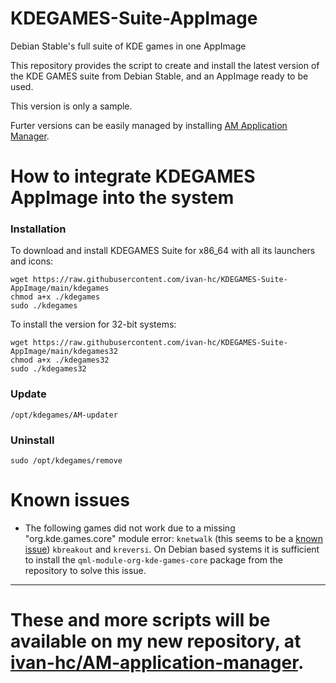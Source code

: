 # KDEGAMES-Suite-AppImage
Debian Stable's full suite of KDE games in one AppImage

This repository provides the script to create and install the latest version of the KDE GAMES suite from Debian Stable, and an AppImage ready to be used.

This version is only a sample.

Furter versions can be easily managed by installing [AM Application Manager](https://github.com/ivan-hc/AM-application-manager).
# How to integrate KDEGAMES AppImage into the system
### Installation
To download and install KDEGAMES Suite for x86_64 with all its launchers and icons:

    wget https://raw.githubusercontent.com/ivan-hc/KDEGAMES-Suite-AppImage/main/kdegames
    chmod a+x ./kdegames
    sudo ./kdegames
To install the version for 32-bit systems:

    wget https://raw.githubusercontent.com/ivan-hc/KDEGAMES-Suite-AppImage/main/kdegames32
    chmod a+x ./kdegames32
    sudo ./kdegames32

### Update

    /opt/kdegames/AM-updater
### Uninstall

    sudo /opt/kdegames/remove
# Known issues
- The following games did not work due to a missing "org.kde.games.core" module error: `knetwalk` (this seems to be a [known issue](https://www.google.com/search?channel=crow5&client=firefox-b-d&q=module+%22org.kde.games.core%22+is+not+installed+++++++import+org.kde.games.core+0.1+as+KgCore)) `kbreakout` and `kreversi`. 
On Debian based systems it is sufficient to install the `qml-module-org-kde-games-core` package from the repository to solve this issue.

------------------------------------
# These and more scripts will be available on my new repository, at [ivan-hc/AM-application-manager](https://github.com/ivan-hc/AM-application-manager).
